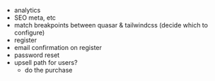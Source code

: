 * analytics
* SEO meta, etc
* match breakpoints between quasar & tailwindcss (decide which to configure)
* register
* email confirmation on register
* password reset
* upsell path for users?
  * do the purchase
